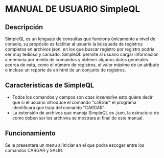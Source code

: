 # MANUAL DE USUARIO SimpleQL
## Descripción
SimpleQL es un lenguaje de consultas que funciona únicamente a nivel de consola, su propósito es facilitar al usuario la búsqueda de registros completos en archivos json, en los que buscar registro por registro podría ser muy tedioso y cansado. SimpleQL permite al usuario cargar información a memoria por medio de comandos y obtener algunos datos generales acerca de esta, como el número de registros, el valor máximo de un atributo o incluso un reporte de en html de un conjunto de registros. 

## Caracteristicas de SimpleQL
- Todos los comandos y campos son *case insensitive* esto quiere decir que si el usuario introduce el comando "caRGar" el programa identificara que trata del comando "CARGAR".
- La extensión de archivos que maneja SimpleQL es .json, la estructura de como deben ser los archivos se mostrara al final de este manual. 

## Funcionamiento 
Se le presentara un menu al iniciar en el que podra escoger entre los comandos CARGAR y SALIR. 

